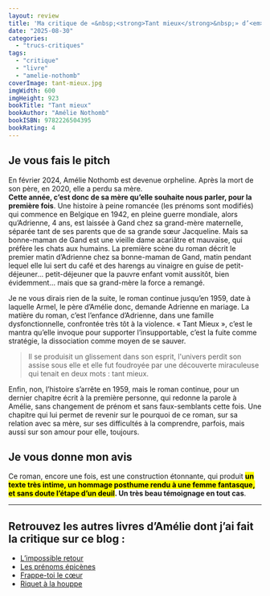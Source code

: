 ```yaml
---
layout: review
title: 'Ma critique de «&nbsp;<strong>Tant mieux</strong>&nbsp;» d’<em>Amélie Nothomb</em>'
date: "2025-08-30"
categories: 
  - "trucs-critiques"
tags: 
  - "critique"
  - "livre"
  - "amelie-nothomb"
coverImage: tant-mieux.jpg
imgWidth: 600
imgHeight: 923
bookTitle: "Tant mieux"
bookAuthor: "Amélie Nothomb"
bookISBN: 9782226504395                  
bookRating: 4
---
```


<h2>Je vous fais le pitch</h2>

<p>En février 2024, Amélie Nothomb est devenue orpheline. Après la mort de son père, en 2020, elle a perdu sa mère.<br />
<strong>Cette année, c’est donc de sa mère qu’elle souhaite nous parler, pour la première fois</strong>. Une histoire à peine romancée (les prénoms sont modifiés) qui commence en Belgique en 1942, en pleine guerre mondiale, alors qu’Adrienne, 4&nbsp;ans, est laissée à Gand chez sa grand-mère maternelle, séparée tant de ses parents que de sa grande sœur Jacqueline. Mais sa bonne-maman de Gand est une vieille dame acariâtre et mauvaise, qui préfère les chats aux humains. La première scène du roman décrit le premier matin d’Adrienne chez sa bonne-maman de Gand, matin pendant lequel elle lui sert du café et des harengs au vinaigre en guise de petit-déjeuner… petit-déjeuner que la pauvre enfant vomit aussitôt, bien évidemment… mais que sa grand-mère la force a remangé.</p>

<p>Je ne vous dirais rien de la suite, le roman continue jusqu’en 1959, date à laquelle Armel, le père d’Amélie donc, demande Adrienne en mariage. La matière du roman, c’est l’enfance d’Adrienne, dans une famille dysfonctionnelle, confrontée très tôt à la violence. «&nbsp;Tant Mieux&nbsp;», c’est le mantra qu’elle invoque pour supporter l’insupportable, c’est la fuite comme stratégie, la dissociation comme moyen de se sauver.</p>

<blockquote class="citation">
  <p>Il se produisit un glissement dans son esprit, l'univers perdit son assise sous elle et elle fut foudroyée par une découverte miraculeuse qui tenait en deux mots : tant mieux.</p>
</blockquote>

<p>Enfin, non, l’histoire s’arrête en 1959, mais le roman continue, pour un dernier chapitre écrit à la première personne, qui redonne la parole à Amélie, sans changement de prénom et sans faux-semblants cette fois. Une chapitre qui lui permet de revenir sur le pourquoi de ce roman, sur sa relation avec sa mère, sur ses difficultés à la comprendre, parfois, mais aussi sur son amour pour elle, toujours.

<h2>Je vous donne mon avis</h2>

<p>Ce roman, encore une fois, est une construction étonnante, qui produit <strong><mark>un texte très intime, un hommage posthume rendu à une femme fantasque, et sans doute l’étape d’un deuil</mark>. Un très beau témoignage en tout cas</strong>.

<hr />
<h2>Retrouvez les autres livres d’Amélie dont j’ai fait la critique sur ce blog&nbsp;:</h2>
<ul>
  <li><a href="/2024/10/ma-critique-de-l-impossible-retour-d-amelie-nothomb/">L’impossible retour</a></li>
  <li><a href="/2018/12/ma-critique-de-les-prenoms-epicenes-damelie-nothomb/">Les prénoms épicènes</a></li>
  <li><a href="/2017/10/ma-critique-de-frappe-toi-le-cur-damelie-nothomb/">Frappe-toi le cœur</a></li>
  <li><a href="/2016/09/ma-critique-de-riquet-a-la-houppe-damelie-nothomb/">Riquet à la houppe</a></li>
</ul>
